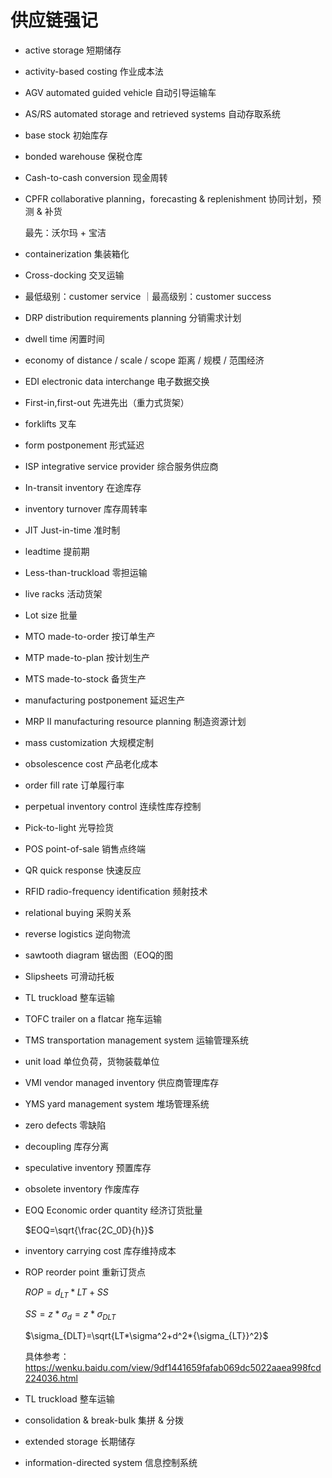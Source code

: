 # 供应链强记

- active storage 短期储存

- activity-based costing 作业成本法

- AGV automated guided vehicle 自动引导运输车

- AS/RS automated storage and retrieved systems 自动存取系统

- base stock 初始库存

- bonded warehouse 保税仓库

- Cash-to-cash conversion 现金周转

- CPFR collaborative planning，forecasting & replenishment 协同计划，预测 & 补货

  最先：沃尔玛 + 宝洁

- containerization 集装箱化

- Cross-docking 交叉运输

- 最低级别：customer service ｜最高级别：customer success

- DRP distribution requirements planning 分销需求计划

- dwell time 闲置时间

- economy of distance / scale / scope 距离 / 规模 / 范围经济

- EDI electronic data interchange 电子数据交换

- First-in,first-out 先进先出（重力式货架）

- forklifts 叉车

- form postponement 形式延迟

- ISP integrative service provider 综合服务供应商

- In-transit inventory 在途库存

- inventory turnover 库存周转率

- JIT Just-in-time 准时制

- leadtime 提前期

- Less-than-truckload 零担运输

- live racks 活动货架

- Lot size 批量

- MTO made-to-order 按订单生产

- MTP made-to-plan 按计划生产

- MTS made-to-stock 备货生产

- manufacturing postponement 延迟生产

- MRP II manufacturing resource planning 制造资源计划

- mass customization 大规模定制

- obsolescence cost 产品老化成本

- order fill rate 订单履行率

- perpetual inventory control 连续性库存控制

- Pick-to-light 光导捡货

- POS point-of-sale 销售点终端

- QR quick response 快速反应

- RFID radio-frequency identification 频射技术

- relational buying 采购关系

- reverse logistics 逆向物流

- sawtooth diagram 锯齿图（EOQ的图

- Slipsheets 可滑动托板 

- TL truckload 整车运输

- TOFC  trailer on a flatcar 拖车运输

- TMS transportation management system 运输管理系统

- unit load 单位负荷，货物装载单位

- VMI vendor managed inventory 供应商管理库存

- YMS yard management system 堆场管理系统

- zero defects 零缺陷

- decoupling 库存分离

- speculative inventory 预置库存

- obsolete inventory 作废库存

- EOQ Economic order quantity 经济订货批量

  $EOQ=\sqrt{\frac{2C_0D}{h}}$

- inventory carrying cost 库存维持成本

- ROP reorder point 重新订货点

  $ROP=d_{LT}*LT+SS$

  $SS=z*\sigma_d=z*\sigma_{DLT}$

  $\sigma_{DLT}=\sqrt{LT*\sigma^2+d^2*{\sigma_{LT}}^2}$

  具体参考：https://wenku.baidu.com/view/9df1441659fafab069dc5022aaea998fcd224036.html

- TL truckload 整车运输

- consolidation & break-bulk 集拼 & 分拨

- extended storage 长期储存

- information-directed system 信息控制系统